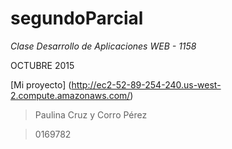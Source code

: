 # segundoParcial

*Clase Desarrollo de Aplicaciones WEB - 1158*

OCTUBRE 2015

[Mi proyecto]
(http://ec2-52-89-254-240.us-west-2.compute.amazonaws.com/)


>Paulina Cruz y Corro Pérez

>0169782